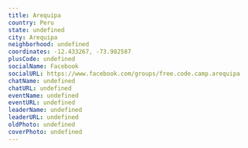 ```yaml
---
title: Arequipa
country: Peru
state: undefined
city: Arequipa
neighborhood: undefined
coordinates: -12.433267, -73.982587
plusCode: undefined
socialName: Facebook
socialURL: https://www.facebook.com/groups/free.code.camp.arequipa
chatName: undefined
chatURL: undefined
eventName: undefined
eventURL: undefined
leaderName: undefined
leaderURL: undefined
oldPhoto: undefined
coverPhoto: undefined
---
```

